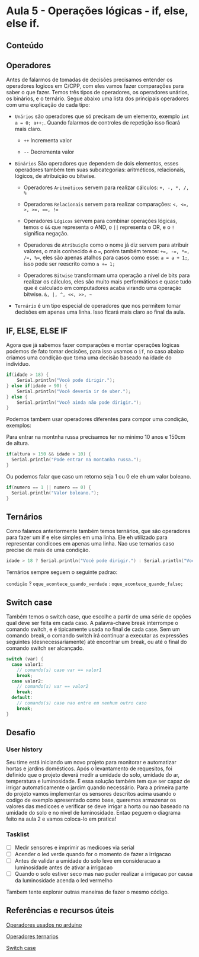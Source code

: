 # Aula 5 - Operações lógicas - if, else, else if.

## Conteúdo

## Operadores

Antes de falarmos de tomadas de decisões precisamos entender os operadores logicos em C/CPP, com eles vamos fazer comparações para saber o que fazer. Temos três tipos de operadores, os operadores unários, os binários, e o ternário. Segue abaixo uma lista dos principais operadores com uma explicação de cada tipo:

- `Unários` são operadores que só precisam de um elemento, exemplo `int a = 0; a++;`. Quando falarmos de controles de repetição isso ficará mais claro.

  * `++` Incrementa valor

  * `--` Decrementa valor

- `Binários` São operadores que dependem de dois elementos, esses operadores também tem suas subcategorias: aritméticos, relacionais, lógicos, de atribuição ou bitwise.

  - Operadores `Aritméticos` servem para realizar cálculos: `+, -, *, /, %`

  - Operadores `Relacionais` servem para realizar comparações: `<, <=, >, >=, ==, !=`

  - Operadores `Lógicos` servem para combinar operações lógicas, temos o `&&` que representa o AND, o `||` representa o OR, e o `!` significa negação.

  - Operadores de `Atribuição` como o nome já diz servem para atribuir valores, o mais conhecido é o `=`, porém também temos: `+=, -=, *=, /=, %=`, eles são apenas atalhos para casos como esse: `a = a + 1;`, isso pode ser reescrito como `a += 1;`

  - Operadores `Bitwise` transformam uma operação a nível de bits para realizar os cálculos, eles são muito mais performáticos e quase tudo que é calculado em computadores acaba virando uma operação bitwise. `&, |, ^, <<, >>, ~`

- `Ternário` é um tipo especial de operadores que nos permitem tomar decisões em apenas uma linha. Isso ficará mais claro ao final da aula.


## IF, ELSE, ELSE IF

Agora que já sabemos fazer comparações e montar operações lógicas podemos de fato tomar decisões, para isso usamos o `if`, no caso abaixo criamos uma condição que toma uma decisão baseado na idade do indivíduo.

```cpp
if(idade > 18) {
    Serial.println("Você pode dirigir.");
} else if(idade > 90) {
    Serial.println("Você deveria ir de uber.");
} else {
    Serial.println("Você ainda não pode dirigir.");
}
```

Podemos tambem usar operadores diferentes para compor uma condição, exemplos:

Para entrar na montnha russa precisamos ter no minimo 10 anos e 150cm de altura.

```cpp
if(altura > 150 && idade > 10) {
  Serial.println("Pode entrar na montanha russa.");
}
```

Ou podemos falar que caso um retorno seja 1 ou 0 ele eh um valor boleano.

```CPP
if(numero == 1 || numero == 0) {
  Serial.println("Valor boleano.");
}
```


## Ternários

Como falamos anteriormente também temos ternários, que são operadores para fazer um if e else simples em uma linha. Ele eh utilizado para representar condicoes em apenas uma linha. Nao use ternarios caso precise de mais de uma condição.

```cpp
idade > 18 ? Serial.println("Você pode dirigir.") : Serial.println("Você ainda não pode dirigir.");
```

Ternários sempre seguem o seguinte padrao:

`condição` ? `oque_acontece_quando_verdade` : `oque_acontece_quando_falso;`


## Switch case

Também temos o switch case, que escolhe a partir de uma série de opções qual deve ser feita em cada caso.
A palavra-chave break interrompe o comando switch, e é tipicamente usada no final de cada case. Sem um comando break, o comando switch irá continuar a executar as expressões seguintes (desnecessariamente) até encontrar um break, ou até o final do comando switch ser alcançado.

```cpp
switch (var) {
  case valor1:
    // comando(s) caso var == valor1
    break;
  case valor2:
    // comando(s) var == valor2
    break;
  default:
    // comando(s) caso nao entre em nenhum outro caso
    break;
}
```

## Desafio

### User history

Seu time está iniciando um novo projeto para monitorar e automatizar hortas e jardins domésticos. Após o levantamento de requesitos, foi definido que o projeto deverá medir a umidade do solo, umidade do ar, temperatura e luminosidade. E essa solução também tem que ser capaz de irrigar automaticamente o jardim quando necessário.
Para a primeira parte do projeto vamos implementar os sensores descritos acima usando o codigo de exemplo apresentado como base, queremos armazenar os valores das medicoes e verificar se deve irrigar a horta ou nao baseado na umidade do solo e no nivel de luminosidade. Entao peguem o diagrama feito na aula 2 e vamos coloca-lo em pratica!

### Tasklist

* [ ] Medir sensores e imprimir as medicoes via serial
* [ ] Acender o led verde quando for o momento de fazer a irrigacao
* [ ] Antes de validar a umidade do solo leve em consideracao a luminosidade antes de ativar a irrigacao
* [ ] Quando o solo estiver seco mas nao puder realizar a irrigacao por causa da luminosidade acenda o led vermelho

Tambem tente explorar outras maneiras de fazer o mesmo código.


## Referências e recursos úteis

[Operadores usados no arduino](https://www.arduino.cc/reference/pt/#structure)

[Operadores ternarios](https://www.tutorialspoint.com/arduino/arduino_conditional_operator.htm)

[Switch case](https://www.arduino.cc/reference/pt/language/structure/control-structure/switchcase/)
